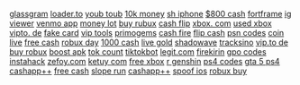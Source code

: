 <a href="https://lookerstudio.google.com/reporting/c8b2fa91-af1a-4d89-9e2b-5a3603bdd901/page/DjD">glassgram</a>
<a href="https://lookerstudio.google.com/reporting/16933ff1-7c2b-471e-a984-ee381d173cba/page/7wwAD">loader.to</a>
<a href="https://lookerstudio.google.com/reporting/d54c5c7e-ad9d-4eac-b4c8-72c7bef841bd/page/IqoDD">youb toub</a>
<a href="https://lookerstudio.google.com/reporting/46a2f1f2-5b94-482d-8bf2-3bbac1945289/page/DjD">10k money</a>
<a href="https://lookerstudio.google.com/reporting/3da9fc72-5960-4634-99ab-71dd4fcf38d4/page/DjD">sh iphone</a>
<a href="https://lookerstudio.google.com/reporting/5397397c-e77b-4311-9ebf-5849416d26f2/page/T51AD">$800 cash</a>
<a href="https://lookerstudio.google.com/reporting/3b0724cb-ca56-4dee-abd4-83a1b0b69f8d/page/DjD">fortframe</a>
<a href="https://lookerstudio.google.com/reporting/74ef9a33-1914-4e1f-8345-0dcb9e14d89f/page/DjD">ig viewer</a>
<a href="https://lookerstudio.google.com/reporting/72c5774d-b97c-4a5d-ac45-547d4979078f/page/QPT9C">venmo app</a>
<a href="https://lookerstudio.google.com/reporting/2f86f8df-29b8-4b4f-80b4-7baad30e82e7/page/DjD">money lot</a>
<a href="https://lookerstudio.google.com/reporting/09b1fbe2-8f90-4d09-b72f-49c56dc8aa31?s=jQolFEzYlsw">buy rubux</a>
<a href="https://lookerstudio.google.com/reporting/141a0ec8-ebf2-474d-8538-bb59818c499c/page/DjD">cash flip</a>
<a href="https://lookerstudio.google.com/reporting/72a31d7b-aca4-425e-bba0-82cc9184e74d/page/DjD">xbox. com</a>
<a href="https://lookerstudio.google.com/reporting/2a03614d-a90f-4131-a761-547ec4ef07bc/page/DjD">used xbox</a>
<a href="https://lookerstudio.google.com/reporting/b29f885a-4e41-450d-aea4-6197f509ce0f/page/OD2AD">vipto. de</a>
<a href="https://lookerstudio.google.com/reporting/050b6cca-a0b4-4581-a2d2-9e06af386b9a/page/DjD">fake card</a>
<a href="https://lookerstudio.google.com/reporting/b6b150d4-5d03-44ed-ae00-977f90b7ea32/page/DjD">vip tools</a>
<a href="https://lookerstudio.google.com/reporting/f4b2d75c-a911-432e-bbbe-5b4cfd0ed324/page/DjD">primogems</a>
<a href="https://lookerstudio.google.com/reporting/157e4673-2615-468a-aa97-9f5a64cca7d6/page/DjD">cash fire</a>
<a href="https://lookerstudio.google.com/reporting/0ebe15ea-e8da-4e2f-97eb-73240c9b357e/page/DjD">flip cash</a>
<a href="https://lookerstudio.google.com/reporting/c89e7b71-993c-424a-b7f8-3a5bba395bc9/page/MJHED">psn codes</a>
<a href="https://lookerstudio.google.com/s/hOKpsIL3q4Q">coin live</a>
<a href="https://lookerstudio.google.com/reporting/3f606180-31a5-4691-8cec-55c0fe31d9e9/page/0IaDD">free cash</a>
<a href="https://lookerstudio.google.com/reporting/0db96dfe-763b-4e09-a463-602909109cf3?s=juxWX3Xot7s">robux day</a>
<a href="https://lookerstudio.google.com/reporting/649ec986-779a-4b6b-b906-c96d1e1ef1a9/page/urwAD">1000 cash</a>
<a href="https://lookerstudio.google.com/reporting/71a1dd74-5e60-4d5b-a89e-8758151e8e9c/page/DjD">live gold</a>
<a href="https://lookerstudio.google.com/reporting/694084f4-e363-4068-a7c1-d961bfd3cf4f/page/DjD">shadowave</a>
<a href="https://lookerstudio.google.com/reporting/138169c4-bd9a-4b76-aab1-91532d8b201d/page/yBqDD">tracksino</a>
<a href="https://lookerstudio.google.com/reporting/df0a6d97-059f-4df1-bbcc-71cb1d8574cd/page/DjD">vip.to de</a>
<a href="https://lookerstudio.google.com/reporting/09b1fbe2-8f90-4d09-b72f-49c56dc8aa31/page/DjD">buy robux</a>
<a href="https://lookerstudio.google.com/reporting/1fda7726-bab5-4bed-87fc-2304a8e08580/page/DjD">boost apk</a>
<a href="https://lookerstudio.google.com/s/iD0Nhl015wI">tok count</a>
<a href="https://lookerstudio.google.com/reporting/36dd0f13-d4c6-4761-bccf-2a45b19c21c1/page/DjD">tiktokbot</a>
<a href="https://lookerstudio.google.com/reporting/2288f0e4-95a5-469e-9139-69bc14902854/page/wTgDD">legit.com</a>
<a href="https://lookerstudio.google.com/reporting/0f268e0e-a6b3-4e99-8e8e-2831d4886a89/page/nWgDD">firekirin</a>
<a href="https://lookerstudio.google.com/reporting/4c0fe467-015d-46ee-896a-29a7283e0cf9/page/jwS9C">gpo codes</a>
<a href="https://lookerstudio.google.com/reporting/49b0cc2d-6e54-40a2-a9a1-ca4fb9b8c998/page/eT53C">instahack</a>
<a href="https://lookerstudio.google.com/reporting/5c0661bb-eaf8-46d2-bb2c-fed36b4cdded/page/OD2AD">zefoy.com</a>
<a href="https://lookerstudio.google.com/reporting/5e64025d-8adb-4325-a879-6c312188f174/page/DjD">ketuy com</a>
<a href="https://lookerstudio.google.com/reporting/388afcaf-c91d-4c19-9fde-f82ddae1b11f/page/DjD">free xbox</a>
<a href="https://lookerstudio.google.com/reporting/993d260b-5046-4409-b38c-54e89cc3b637/page/xBqDD">r genshin</a>
<a href="https://lookerstudio.google.com/reporting/87438196-36e8-42a0-83ee-5fa989affd1d/page/EJHED">ps4 codes</a>
<a href="https://lookerstudio.google.com/reporting/bd5d19b6-fc95-4d13-afcb-5b36a9996b9b/page/rjpDD">gta 5 ps4</a>
<a href="https://lookerstudio.google.com/reporting/ac7fc400-7526-4894-b884-1f950137b483/page/AooDD">cashapp++</a>
<a href="https://lookerstudio.google.com/reporting/010a1c16-ba3e-4c95-a157-1b6bd87351c5/page/TJB5C">free cash</a>
<a href="https://lookerstudio.google.com/s/olPynSw9ot4">slope run</a>
<a href="https://lookerstudio.google.com/reporting/7eb69d15-cb9f-45bf-8157-42774b5b8aa3/page/POnED">cashapp++</a>
<a href="https://lookerstudio.google.com/reporting/e20407c3-6c1d-48eb-be1c-2436e7afecf0/page/DjD">spoof ios</a>
<a href="https://lookerstudio.google.com/reporting/17d1c1c9-412d-4bcf-b6ac-c137ded89ae2/page/DjD">robux buy</a>
